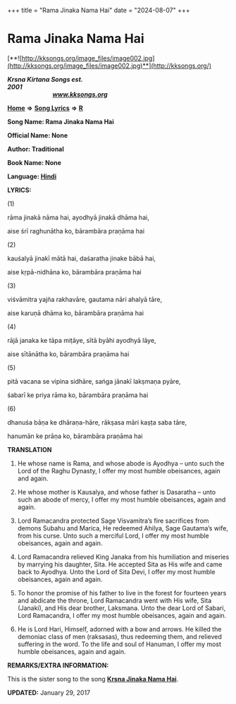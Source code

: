+++
title = "Rama Jinaka Nama Hai"
date = "2024-08-07"
+++

# Rama Jinaka Nama Hai
[**![http://kksongs.org/image_files/image002.jpg](http://kksongs.org/image_files/image002.jpg)**](http://kksongs.org/)

**_Krsna Kirtana Songs est. 2001_**                                                                                                                                                 **_www.kksongs.org_**

**[Home](http://kksongs.org/)** **⇒** **[Song Lyrics](http://kksongs.org/lyrics.html)** **⇒** **[R](http://kksongs.org/songs/song_r.html)**

**Song Name: Rama Jinaka Nama Hai**

**Official Name: None**

**Author: Traditional**

**Book Name: None**

**Language: [Hindi](http://kksongs.org/language/list/hindi.html)**

**LYRICS:**

(1)

rāma jinakā nāma hai, ayodhyā jinakā dhāma hai,

aise śrī raghunātha ko, bārambāra praṇāma hai

(2)

kauśalyā jinakī mātā hai, daśaratha jinake bābā hai,

aise kṛpā-nidhāna ko, bārambāra praṇāma hai

(3)

viśvāmitra yajña rakhavāre, gautama nāri ahalyā tāre,

aise karuṇā dhāma ko, bārambāra praṇāma hai

(4)

rājā janaka ke tāpa miṭāye, sītā byāhi ayodhyā lāye,

aise sītānātha ko, bārambāra praṇāma hai

(5)

pitā vacana se vipina sidhāre, sańga jānakī lakṣmaṇa pyāre,

śabarī ke priya rāma ko, bārambāra praṇāma hai

(6)

dhanuśa bāṇa ke dhāraṇa-hāre, rākṣasa māri kaṣṭa saba tāre,

hanumān ke prāṇa ko, bārambāra praṇāma hai

**TRANSLATION**

1) He whose name is Rama, and whose abode is Ayodhya – unto such the Lord of the Raghu Dynasty, I offer my most humble obeisances, again and again.

2) He whose mother is Kausalya, and whose father is Dasaratha – unto such an abode of mercy, I offer my most humble obeisances, again and again.

3) Lord Ramacandra protected Sage Visvamitra’s fire sacrifices from demons Subahu and Marica, He redeemed Ahilya, Sage Gautama’s wife, from his curse. Unto such a merciful Lord, I offer my most humble obeisances, again and again.

4) Lord Ramacandra relieved King Janaka from his humiliation and miseries by marrying his daughter, Sita. He accepted Sita as His wife and came back to Ayodhya. Unto the Lord of Sita Devi, I offer my most humble obeisances, again and again.

5) To honor the promise of his father to live in the forest for fourteen years and abdicate the throne, Lord Ramacandra went with His wife, Sita (Janaki), and His dear brother, Laksmana. Unto the dear Lord of Sabari, Lord Ramacandra, I offer my most humble obeisances, again and again.

6) He is Lord Hari, Himself, adorned with a bow and arrows. He killed the demoniac class of men (raksasas), thus redeeming them, and relieved suffering in the word. To the life and soul of Hanuman, I offer my most humble obeisances, again and again.

**REMARKS/EXTRA INFORMATION:**

This is the sister song to the song **[Krsna Jinaka Nama Hai](http://kksongs.org/songs/k/krsnajinaka.html)**.

**UPDATED:** January 29, 2017